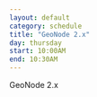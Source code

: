 ```yaml
---
layout: default
category: schedule
title: "GeoNode 2.x"
day: thursday
start: 10:00AM
end: 10:30AM
---
```

GeoNode 2.x
